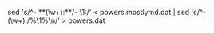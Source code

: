 sed 's/^- \*\*\(\w\+\)\:\*\*/- \1:/' < powers.mostlymd.dat | sed 's/^- \(\w\+\)\:/\%\1\%\n/' > powers.dat
